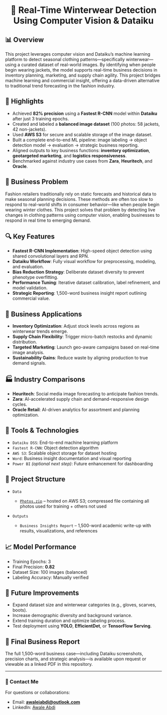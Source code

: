 <h1 align="center">🧥 Real-Time Winterwear Detection Using Computer Vision & Dataiku</h1>

## 📊 Overview
This project leverages computer vision and Dataiku’s machine learning platform to detect seasonal clothing patterns—specifically winterwear—using a curated dataset of real-world images. By identifying when people begin wearing jackets, the model supports real-time business decisions in inventory planning, marketing, and supply chain agility. This project bridges machine learning and commercial insight, offering a data-driven alternative to traditional trend forecasting in the fashion industry.

## 🚀 Highlights
- Achieved **82% precision** using a **Fastest R-CNN** model within **Dataiku** after just 3 training epochs.
- Created and labeled a **balanced image dataset** (100 photos: 58 jackets, 42 non-jackets).
- Used **AWS S3** for secure and scalable storage of the image dataset.
- Built a complete end-to-end ML pipeline: image labeling → object detection model → evaluation → strategic business reporting.
- Aligned outputs to key business functions: **inventory optimization**, **geotargeted marketing**, and **logistics responsiveness**.
- Benchmarked against industry use cases from **Zara**, **Heuritech**, and **Oracle**.

## 🧠 Business Problem
Fashion retailers traditionally rely on static forecasts and historical data to make seasonal planning decisions. These methods are often too slow to respond to real-world shifts in consumer behavior—like when people begin wearing winter clothes. This project solves that problem by detecting live changes in clothing patterns using computer vision, enabling businesses to respond in real time to emerging demand.

## 🔍 Key Features
- **Fastest R-CNN Implementation**: High-speed object detection using shared convolutional layers and RPN.
- **Dataiku Workflow**: Fully visual workflow for preprocessing, modeling, and evaluation.
- **Bias Reduction Strategy**: Deliberate dataset diversity to prevent phenotype overfitting.
- **Performance Tuning**: Iterative dataset calibration, label refinement, and model validation.
- **Strategic Reporting**: 1,500-word business insight report outlining commercial value.

## 📌 Business Applications
- **Inventory Optimization**: Adjust stock levels across regions as winterwear trends emerge.
- **Supply Chain Flexibility**: Trigger micro-batch restocks and dynamic distribution.
- **Targeted Marketing**: Launch geo-aware campaigns based on real-time image analysis.
- **Sustainability Gains**: Reduce waste by aligning production to true demand signals.

## 🏭 Industry Comparisons
- **Heuritech**: Social media image forecasting to anticipate fashion trends.
- **Zara**: AI-accelerated supply chain and demand-responsive design cycles.
- **Oracle Retail**: AI-driven analytics for assortment and planning optimization.

## 🧩 Tools & Technologies
- `Dataiku DSS`: End-to-end machine learning platform
- `Fastest R-CNN`: Object detection algorithm
- `AWS S3`: Scalable object storage for dataset hosting
- `Word`: Business insight documentation and visual reporting
- `Power BI` *(optional next step)*: Future enhancement for dashboarding

## 📁 Project Structure

- `Data`  
  - [`Photos.zip`](https://dataikufashion.s3.us-east-2.amazonaws.com/Photos.zip) – hosted on AWS S3; compressed file containing all photos used for training + others not used

- `Outputs`  
  - `Business Insights Report` – 1,500-word academic write-up with results, visualizations, and references  

## 📈 Model Performance
- Training Epochs: 3  
- Final Precision: **0.82**  
- Dataset Size: 100 images (balanced)  
- Labeling Accuracy: Manually verified

## 🧪 Future Improvements
- Expand dataset size and winterwear categories (e.g., gloves, scarves, boots).
- Increase demographic diversity and background variance.
- Extend training duration and optimize labeling process.
- Test deployment using **YOLO**, **EfficientDet**, or **TensorFlow Serving**.

## 📄 Final Business Report
The full 1,500-word business case—including Dataiku screenshots, precision charts, and strategic analysis—is available upon request or viewable as a linked PDF in this repository.

---

### 📧 Contact Me

For questions or collaborations:

- Email: **awaleiabdi@outlook.com**  
- LinkedIn: [Awale Abdi](https://www.linkedin.com/in/awale-abdi/)


